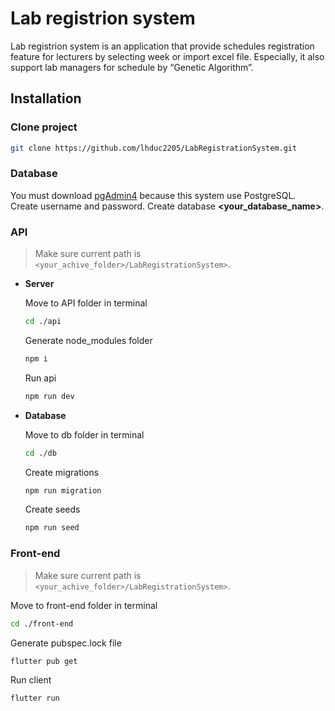 # Lab registrion system
Lab registrion system is an application that provide schedules registration feature for lecturers by selecting week or import excel file. Especially, it also support lab managers for schedule by “Genetic Algorithm”. 

## Installation
### Clone project
```bash
git clone https://github.com/lhduc2205/LabRegistrationSystem.git
```

### Database
You must download [pgAdmin4](https://www.pgadmin.org/download/ "pgAdmin4 Home") because this system use PostgreSQL.
Create username and password.
Create database **<your_database_name>**.



### API
> Make sure current path is `<your_achive_folder>/LabRegistrationSystem>`.

* **Server**

    Move to API folder in terminal
    ```bash
    cd ./api
    ```
    Generate node_modules folder
    ```bash
    npm i
    ```
    Run api
    ```bash
    npm run dev
    ```

* **Database**

    Move to db folder in terminal
    ```bash
    cd ./db
    ```
    Create migrations
    ```bash
    npm run migration
    ```
    Create seeds
    ```bash
    npm run seed
    ```

### Front-end
> Make sure current path is `<your_achive_folder>/LabRegistrationSystem>`.

Move to front-end folder in terminal
```bash
cd ./front-end
```
Generate pubspec.lock file
```bash
flutter pub get
```
Run client
```bash
flutter run
```
